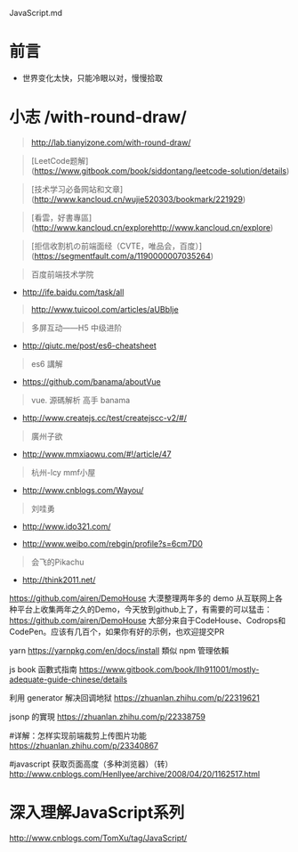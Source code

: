 

JavaScript.md

# 前言 #

- 世界变化太快，只能冷眼以对，慢慢拾取


# 小志 /with-round-draw/ 

> http://lab.tianyizone.com/with-round-draw/


> [LeetCode题解] (https://www.gitbook.com/book/siddontang/leetcode-solution/details)

> [技术学习必备网站和文章] (http://www.kancloud.cn/wujie520303/bookmark/221929)

> [看雲，好書專區] (http://www.kancloud.cn/explorehttp://www.kancloud.cn/explore)

> [拒信收割机の前端面经（CVTE，唯品会，百度）] (https://segmentfault.com/a/1190000007035264)


> 百度前端技术学院

- http://ife.baidu.com/task/all

> http://www.tuicool.com/articles/aUBbIje

> 多屏互动——H5 中级进阶

- http://qiutc.me/post/es6-cheatsheet

> es6 講解

- https://github.com/banama/aboutVue

> vue. 源碼解析 高手 banama

- http://www.createjs.cc/test/createjscc-v2/#/

> 廣州子欲

- http://www.mmxiaowu.com/#!/article/47

> 杭州-lcy mmf小屋

- http://www.cnblogs.com/Wayou/

> 刘哇勇

- http://www.ido321.com/

- http://www.weibo.com/rebgin/profile?s=6cm7D0

> 会飞的Pikachu

- http://think2011.net/

https://github.com/airen/DemoHouse 大漠整理两年多的 demo
从互联网上各种平台上收集两年之久的Demo，今天放到github上了，有需要的可以猛击：https://github.com/airen/DemoHouse 大部分来自于CodeHouse、Codrops和CodePen。应该有几百个，如果你有好的示例，也欢迎提交PR

yarn
https://yarnpkg.com/en/docs/install 
類似 npm 管理依賴

js book 函數式指南
https://www.gitbook.com/book/llh911001/mostly-adequate-guide-chinese/details

利用 generator 解决回调地狱
https://zhuanlan.zhihu.com/p/22319621

jsonp 的實現
https://zhuanlan.zhihu.com/p/22338759

#详解：怎样实现前端裁剪上传图片功能
https://zhuanlan.zhihu.com/p/23340867

#javascript 获取页面高度（多种浏览器）（转）
http://www.cnblogs.com/Henllyee/archive/2008/04/20/1162517.html

# 深入理解JavaScript系列
http://www.cnblogs.com/TomXu/tag/JavaScript/




